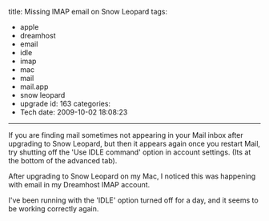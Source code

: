 title: Missing IMAP email on Snow Leopard
tags:
  - apple
  - dreamhost
  - email
  - idle
  - imap
  - mac
  - mail
  - mail.app
  - snow leopard
  - upgrade
id: 163
categories:
  - Tech
date: 2009-10-02 18:08:23
---

If you are finding mail sometimes not appearing in your Mail inbox after upgrading to Snow Leopard, but then it appears again once you restart Mail, try shutting off the 'Use IDLE command' option in account settings. (Its at the bottom of the advanced tab).

After upgrading to Snow Leopard on my Mac, I noticed this was happening with email in my Dreamhost IMAP account.

I've been running with the 'IDLE' option turned off for a day, and it seems to be working correctly again.
